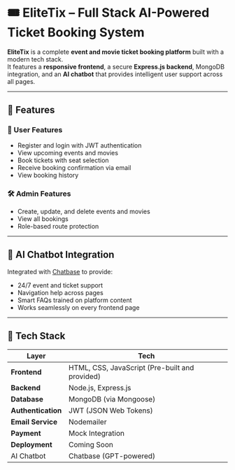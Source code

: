 # 🎟️ EliteTix – Full Stack AI-Powered Ticket Booking System

**EliteTix** is a complete **event and movie ticket booking platform** built with a modern tech stack.  
It features a **responsive frontend**, a secure **Express.js backend**, MongoDB integration, and an **AI chatbot** that provides intelligent user support across all pages.

---

## 🚀 Features

### 👤 User Features
- Register and login with JWT authentication
- View upcoming events and movies
- Book tickets with seat selection
- Receive booking confirmation via email
- View booking history

### 🛠 Admin Features
- Create, update, and delete events and movies
- View all bookings
- Role-based route protection

---

## 🧠 AI Chatbot Integration

Integrated with [Chatbase](https://www.chatbase.co/) to provide:
- 24/7 event and ticket support
- Navigation help across pages
- Smart FAQs trained on platform content
- Works seamlessly on every frontend page

---

## 🧰 Tech Stack

| Layer | Tech |
|-------|------|
| **Frontend** | HTML, CSS, JavaScript (Pre-built and provided) |
| **Backend** | Node.js, Express.js |
| **Database** | MongoDB (via Mongoose) |
| **Authentication** | JWT (JSON Web Tokens) |
| **Email Service** | Nodemailer |
| **Payment** | Mock Integration |
| **Deployment** | Coming Soon |
| AI Chatbot   | Chatbase (GPT-powered)   |
